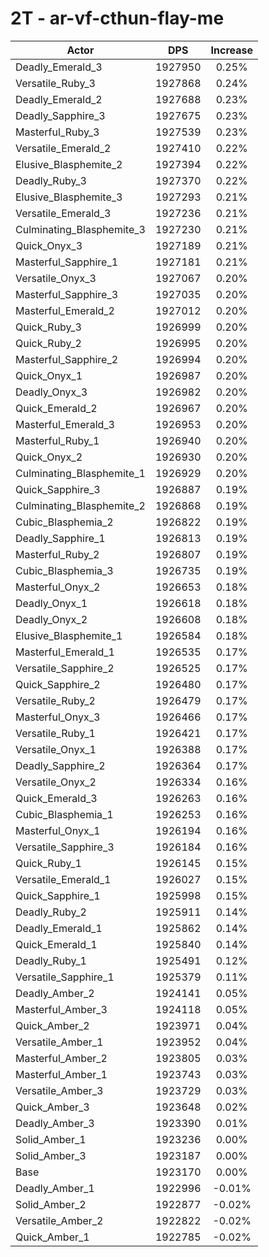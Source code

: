 # 2T - ar-vf-cthun-flay-me
| Actor | DPS | Increase |
|---|:---:|:---:|
|Deadly_Emerald_3|1927950|0.25%|
|Versatile_Ruby_3|1927868|0.24%|
|Deadly_Emerald_2|1927688|0.23%|
|Deadly_Sapphire_3|1927675|0.23%|
|Masterful_Ruby_3|1927539|0.23%|
|Versatile_Emerald_2|1927410|0.22%|
|Elusive_Blasphemite_2|1927394|0.22%|
|Deadly_Ruby_3|1927370|0.22%|
|Elusive_Blasphemite_3|1927293|0.21%|
|Versatile_Emerald_3|1927236|0.21%|
|Culminating_Blasphemite_3|1927230|0.21%|
|Quick_Onyx_3|1927189|0.21%|
|Masterful_Sapphire_1|1927181|0.21%|
|Versatile_Onyx_3|1927067|0.20%|
|Masterful_Sapphire_3|1927035|0.20%|
|Masterful_Emerald_2|1927012|0.20%|
|Quick_Ruby_3|1926999|0.20%|
|Quick_Ruby_2|1926995|0.20%|
|Masterful_Sapphire_2|1926994|0.20%|
|Quick_Onyx_1|1926987|0.20%|
|Deadly_Onyx_3|1926982|0.20%|
|Quick_Emerald_2|1926967|0.20%|
|Masterful_Emerald_3|1926953|0.20%|
|Masterful_Ruby_1|1926940|0.20%|
|Quick_Onyx_2|1926930|0.20%|
|Culminating_Blasphemite_1|1926929|0.20%|
|Quick_Sapphire_3|1926887|0.19%|
|Culminating_Blasphemite_2|1926868|0.19%|
|Cubic_Blasphemia_2|1926822|0.19%|
|Deadly_Sapphire_1|1926813|0.19%|
|Masterful_Ruby_2|1926807|0.19%|
|Cubic_Blasphemia_3|1926735|0.19%|
|Masterful_Onyx_2|1926653|0.18%|
|Deadly_Onyx_1|1926618|0.18%|
|Deadly_Onyx_2|1926608|0.18%|
|Elusive_Blasphemite_1|1926584|0.18%|
|Masterful_Emerald_1|1926535|0.17%|
|Versatile_Sapphire_2|1926525|0.17%|
|Quick_Sapphire_2|1926480|0.17%|
|Versatile_Ruby_2|1926479|0.17%|
|Masterful_Onyx_3|1926466|0.17%|
|Versatile_Ruby_1|1926421|0.17%|
|Versatile_Onyx_1|1926388|0.17%|
|Deadly_Sapphire_2|1926364|0.17%|
|Versatile_Onyx_2|1926334|0.16%|
|Quick_Emerald_3|1926263|0.16%|
|Cubic_Blasphemia_1|1926253|0.16%|
|Masterful_Onyx_1|1926194|0.16%|
|Versatile_Sapphire_3|1926184|0.16%|
|Quick_Ruby_1|1926145|0.15%|
|Versatile_Emerald_1|1926027|0.15%|
|Quick_Sapphire_1|1925998|0.15%|
|Deadly_Ruby_2|1925911|0.14%|
|Deadly_Emerald_1|1925862|0.14%|
|Quick_Emerald_1|1925840|0.14%|
|Deadly_Ruby_1|1925491|0.12%|
|Versatile_Sapphire_1|1925379|0.11%|
|Deadly_Amber_2|1924141|0.05%|
|Masterful_Amber_3|1924118|0.05%|
|Quick_Amber_2|1923971|0.04%|
|Versatile_Amber_1|1923952|0.04%|
|Masterful_Amber_2|1923805|0.03%|
|Masterful_Amber_1|1923743|0.03%|
|Versatile_Amber_3|1923729|0.03%|
|Quick_Amber_3|1923648|0.02%|
|Deadly_Amber_3|1923390|0.01%|
|Solid_Amber_1|1923236|0.00%|
|Solid_Amber_3|1923187|0.00%|
|Base|1923170|0.00%|
|Deadly_Amber_1|1922996|-0.01%|
|Solid_Amber_2|1922877|-0.02%|
|Versatile_Amber_2|1922822|-0.02%|
|Quick_Amber_1|1922785|-0.02%|
